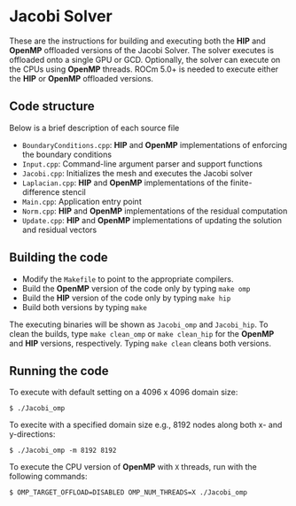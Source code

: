<!---
Copyright (c) 2023, Advanced Micro Devices, Inc. All rights reserved.
--->

# Jacobi Solver

These are the instructions for building and executing both the **HIP** and **OpenMP** offloaded versions 
of the Jacobi Solver. The solver executes is offloaded onto a single GPU or GCD. Optionally, the solver can
execute on the CPUs using **OpenMP** threads. ROCm 5.0+ is needed to execute either the 
**HIP** or **OpenMP** offloaded versions.

## Code structure

Below is a brief description of each source file

- `BoundaryConditions.cpp`: **HIP** and **OpenMP** implementations of enforcing the boundary conditions
- `Input.cpp`: Command-line argument parser and support functions
- `Jacobi.cpp`: Initializes the mesh and executes the Jacobi solver
- `Laplacian.cpp`: **HIP** and **OpenMP** implementations of the finite-difference stencil
- `Main.cpp`: Application entry point
- `Norm.cpp`: **HIP** and **OpenMP** implementations of the residual computation
- `Update.cpp`: **HIP** and **OpenMP** implementations of updating the solution and residual vectors

## Building the code

- Modify the `Makefile` to point to the appropriate compilers.
- Build the **OpenMP** version of the code only by typing `make omp`
- Build the **HIP** version of the code only by typing `make hip`
- Build both versions by typing `make`

The executing binaries will be shown as `Jacobi_omp` and `Jacobi_hip`. To clean the builds, type
`make clean_omp` or `make clean_hip` for the **OpenMP** and **HIP** versions, respectively. Typing
`make clean` cleans both versions.


## Running the code

To execute with default setting on a 4096 x 4096 domain size:

```
$ ./Jacobi_omp
```

To execite with a specified domain size e.g., 8192 nodes along both x- and y-directions:

```
$ ./Jacobi_omp -m 8192 8192
```

To execute the CPU version of **OpenMP** with `X` threads, run with the following commands:

```
$ OMP_TARGET_OFFLOAD=DISABLED OMP_NUM_THREADS=X ./Jacobi_omp
```
